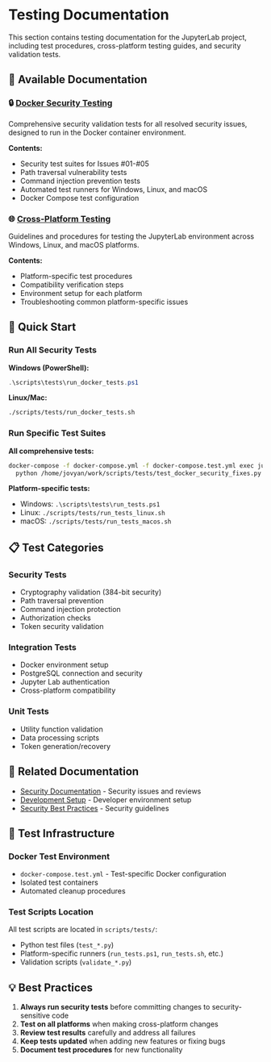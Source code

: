 # Testing Documentation

This section contains testing documentation for the JupyterLab project, including test procedures, cross-platform testing guides, and security validation tests.

## 📁 Available Documentation

### 🔒 [Docker Security Testing](docker-security-testing.md)
Comprehensive security validation tests for all resolved security issues, designed to run in the Docker container environment.

**Contents:**
- Security test suites for Issues #01-#05
- Path traversal vulnerability tests
- Command injection prevention tests
- Automated test runners for Windows, Linux, and macOS
- Docker Compose test configuration

### 🌐 [Cross-Platform Testing](cross-platform-testing.md)
Guidelines and procedures for testing the JupyterLab environment across Windows, Linux, and macOS platforms.

**Contents:**
- Platform-specific test procedures
- Compatibility verification steps
- Environment setup for each platform
- Troubleshooting common platform-specific issues

## 🚀 Quick Start

### Run All Security Tests

**Windows (PowerShell):**
```powershell
.\scripts\tests\run_docker_tests.ps1
```

**Linux/Mac:**
```bash
./scripts/tests/run_docker_tests.sh
```

### Run Specific Test Suites

**All comprehensive tests:**
```bash
docker-compose -f docker-compose.yml -f docker-compose.test.yml exec jupyter \
  python /home/jovyan/work/scripts/tests/test_docker_security_fixes.py
```

**Platform-specific tests:**
- Windows: `.\scripts\tests\run_tests.ps1`
- Linux: `./scripts/tests/run_tests_linux.sh`
- macOS: `./scripts/tests/run_tests_macos.sh`

## 📋 Test Categories

### Security Tests
- Cryptography validation (384-bit security)
- Path traversal prevention
- Command injection protection
- Authorization checks
- Token security validation

### Integration Tests
- Docker environment setup
- PostgreSQL connection and security
- Jupyter Lab authentication
- Cross-platform compatibility

### Unit Tests
- Utility function validation
- Data processing scripts
- Token generation/recovery

## 📖 Related Documentation

- [Security Documentation](../security/) - Security issues and reviews
- [Development Setup](../development/Development-Setup.md) - Developer environment setup
- [Security Best Practices](../development/Security-Best-Practices.md) - Security guidelines

## 🔧 Test Infrastructure

### Docker Test Environment
- `docker-compose.test.yml` - Test-specific Docker configuration
- Isolated test containers
- Automated cleanup procedures

### Test Scripts Location
All test scripts are located in `scripts/tests/`:
- Python test files (`test_*.py`)
- Platform-specific runners (`run_tests.ps1`, `run_tests.sh`, etc.)
- Validation scripts (`validate_*.py`)

## 💡 Best Practices

1. **Always run security tests** before committing changes to security-sensitive code
2. **Test on all platforms** when making cross-platform changes
3. **Review test results** carefully and address all failures
4. **Keep tests updated** when adding new features or fixing bugs
5. **Document test procedures** for new functionality
